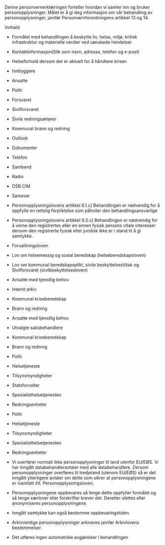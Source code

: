 <!-- title: Krise og beredskapshendelser -->


  

Denne personvernerklæringen forteller hvordan vi samler inn og bruker personopplysninger. Målet er å gi deg informasjon om vår behandling av personopplysninger, jamfør Personvernforordningens artikkel 13 og 14.

  

Innhald

*   Formålet med behandlingen å beskytte liv, helse, miljø, kritisk infrastruktur og materielle verdier ved uønskede hendelser  
    
*   Kontaktinformasjon(Slik som navn, adresse, telefon og e-post)  
    
*   Helseforhold dersom det er aktuelt for å håndtere krisen  
    
*   Innbyggere  
    
*   Ansatte  
    
*   Politi  
    
*   Forsvaret  
    
*   Sivilforsvaret  
    
*   Sivile redningsaktører  
    
*   Kommunal brann og redning  
    
*   Outlook  
    
*   Dokumenter  
    
*   Telefon  
    
*   Samband  
    
*   Radio  
    
*   DSB CIM  
    
*   Samsvar  
    
*   Personopplysningslovens artikkel 6.1.c) Behandlingen er nødvendig for å oppfylle en rettslig forpliktelse som påhviler den behandlingsansvarlige  
    
*   Personopplysningslovens artikkel 9.2.c) Behandlingen er nødvendig for å verne den registrertes eller en annen fysisk persons vitale interesser dersom den registrerte fysisk eller juridisk ikke er i stand til å gi samtykke.  
    
*   Forvaltningsloven  
    
*   Lov om helsemessig og sosial beredskap (helseberedskapsloven)  
    
*   Lov om kommunal beredskapsplikt, sivile beskyttelsestiltak og Sivilforsvaret (sivilbeskyttelsesloven)  
    
*   Ansatte med tjenstlig behov  
    
*   Internt arkiv  
    
*   Kommunal kriseberedskap  
    
*   Brann og redning  
    
*   Ansatte med tjenstlig behov  
    
*   Utvalgte saksbehandlere  
    
*   Kommunal kriseberedskap  
    
*   Brann og redning  
    
*   Politi  
    
*   Helsetjeneste  
    
*   Tilsynsmyndigheter  
    
*   Statsforvalter  
    
*   Spesialisthelsetjenesten  
    
*   Redningsenheter  
    
*   Politi  
    
*   Helsetjeneste  
    
*   Tilsynsmyndigheter  
    
*   Spesialisthelsetjenesten  
    
*   Redningsenheter  
    
*   Vi overfører normalt ikke personopplysninger til land utenfor EU/EØS. Vi har inngått databehandleravtaler med alle databehandlere. Dersom personopplysninger overføres til tredjeland (utenom EU/EØS) så er det inngått ytterligere avtaler om dette som sikrer at personopplysningene er ivaretatt iht. Personopplysningsloven.  
    
*   Personopplysningene oppbevares så lenge dette oppfyller formålet og så lenge særlover eller forskrifter krever det. Deretter slettes eller anonymiseres personopplysningene.  
    
*   Inngått samtykke kan også bestemme oppbevaringstiden.  
    
*   Arkivverdige personopplysninger arkiveres jamfør Arkivlovens bestemmelser.  
    
*   Det utføres ingen automatiske avgjørelser i behandlingen
